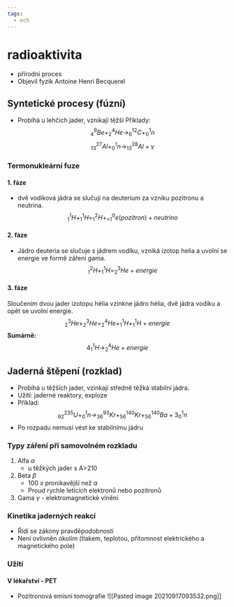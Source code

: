 ```yaml
---
tags:
  - ech
---
```

# radioaktivita
- přírodní proces
- Objevil fyzik Antoine Henri Becquerel

## Syntetické procesy (fúzní)
- Probíhá u lehčích jader, vznikají těžší
Příklady:
$$ ^9_4Be + ^4_2He \rightarrow ^{12}_6C + ^1_0n $$
$$ ^{27}_{13}Al + ^1_0n \rightarrow ^{28}_13Al + \gamma $$

### Termonukleární fuze
#### 1. fáze
- dvě vodíková jádra se slučují na deuterium za vzniku pozitronu a neutrina.
$$ ^1_1H + ^1_1H = ^2_1H + ^0_{+1}e (pozitron) + neutrino $$
#### 2. fáze
- Jádro deuteria se slučuje s jádrem vodíku, vzniká izotop helia a uvolní se energie ve formě záření gama.
$$ ^2_1H + ^1_1H = ^3_2He + energie $$
#### 3. fáze
Sloučením dvou jader izotopu hélia vzinkne jádro hélia, dvě jádra vodíku a opět se uvolní energie.
$$ ^3_2He + ^3_2He = ^4_2He + ^1_1H + ^1_1H + energie $$
**Sumárně:**
$$ 4 ^1_1H \rightarrow ^4_2He + energie $$
## Jaderná štěpení (rozklad)
- Probíhá u těžších jader, vzinkají středně těžká stabilní jádra.
- Užití: jaderné reaktory, exploze
- Příklad:
$$ ^{235}_{92}U + ^1_0n \rightarrow ^{93}_{36}Kr + ^{140}_{56}Kr + ^{140}_{56}Ba + 3^1_0n $$
- Po rozpadu nemusí vést ke stabilnímu jádru
### Typy záření při samovolném rozkladu
1. Alfa $\alpha$
	- u těžkých jader s A>210
2. Beta $\beta$
	- 100 x pronikavější než $\alpha$
	- Proud rychle letících elektronů nebo pozitronů
3. Gama $\gamma$ - elektromagnetické vlnění
### Kinetika jaderných reakcí
- Řídí se zákony pravděpodobnosti
- Není ovlivněn okolím (tlakem, teplotou, přítomnost elektrického a magnetického pole)
### Užití
#### V lékařství - PET
- Pozitronová emisní tomografie
![[Pasted image 20210917093532.png]]